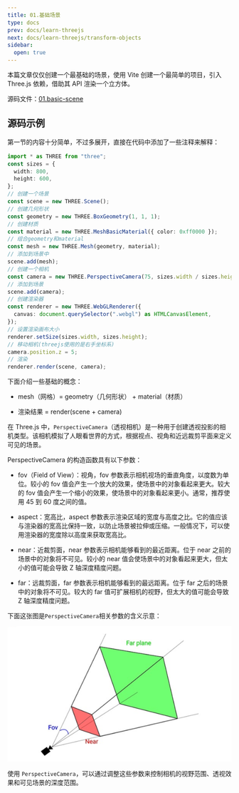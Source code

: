 ```yaml
---
title: 01.基础场景
type: docs
prev: docs/learn-threejs
next: docs/learn-threejs/transform-objects
sidebar:
  open: true
---
```


本篇文章仅仅创建一个最基础的场景，使用 Vite 创建一个最简单的项目，引入 Three.js 依赖，借助其 API 渲染一个立方体。

源码文件：[01.basic-scene](https://github.com/supuwoerc/threejs-roadmap/blob/main/01.basic-scene/src/main.ts)

## 源码示例

第一节的内容十分简单，不过多展开，直接在代码中添加了一些注释来解释：

```typescript
import * as THREE from "three";
const sizes = {
  width: 800,
  height: 600,
};
// 创建一个场景
const scene = new THREE.Scene();
// 创建几何形状
const geometry = new THREE.BoxGeometry(1, 1, 1);
// 创建材质
const material = new THREE.MeshBasicMaterial({ color: 0xff0000 });
// 组合geometry和material
const mesh = new THREE.Mesh(geometry, material);
// 添加到场景中
scene.add(mesh);
// 创建一个相机
const camera = new THREE.PerspectiveCamera(75, sizes.width / sizes.height);
// 添加到场景
scene.add(camera);
// 创建渲染器
const renderer = new THREE.WebGLRenderer({
  canvas: document.querySelector(".webgl") as HTMLCanvasElement,
});
// 设置渲染画布大小
renderer.setSize(sizes.width, sizes.height);
// 移动相机(threejs使用的是右手坐标系)
camera.position.z = 5;
// 渲染
renderer.render(scene, camera);
```
下面介绍一些基础的概念：
* mesh（网格）= geometry（几何形状） + material（材质）

* 渲染结果 = render(scene + camera)

在 Three.js 中，`PerspectiveCamera`（透视相机）是一种用于创建透视投影的相机类型。该相机模拟了人眼看世界的方式，根据视点、视角和近远裁剪平面来定义可见的场景。

PerspectiveCamera 的构造函数具有以下参数：

* fov（Field of View）：视角，fov 参数表示相机视场的垂直角度，以度数为单位。较小的 fov 值会产生一个放大的效果，使场景中的对象看起来更大。较大的 fov 值会产生一个缩小的效果，使场景中的对象看起来更小。通常，推荐使用 45 到 60 度之间的值。

* aspect：宽高比，aspect 参数表示渲染区域的宽度与高度之比。它的值应该与渲染器的宽高比保持一致，以防止场景被拉伸或压缩。一般情况下，可以使用渲染器的宽度除以高度来获取宽高比。

* near：近裁剪面，near 参数表示相机能够看到的最近距离。位于 near 之前的场景中的对象将不可见。较小的 near 值会使场景中的对象看起来更大，但太小的值可能会导致 Z 轴深度精度问题。

*  far：远裁剪面，far 参数表示相机能够看到的最远距离。位于 far 之后的场景中的对象将不可见。较大的 far 值可扩展相机的视野，但太大的值可能会导致 Z 轴深度精度问题。

下面这张图是`PerspectiveCamera`相关参数的含义示意：

![PerspectiveCamera](./basic-scene/camera.png)

使用 `PerspectiveCamera`，可以通过调整这些参数来控制相机的视野范围、透视效果和可见场景的深度范围。

